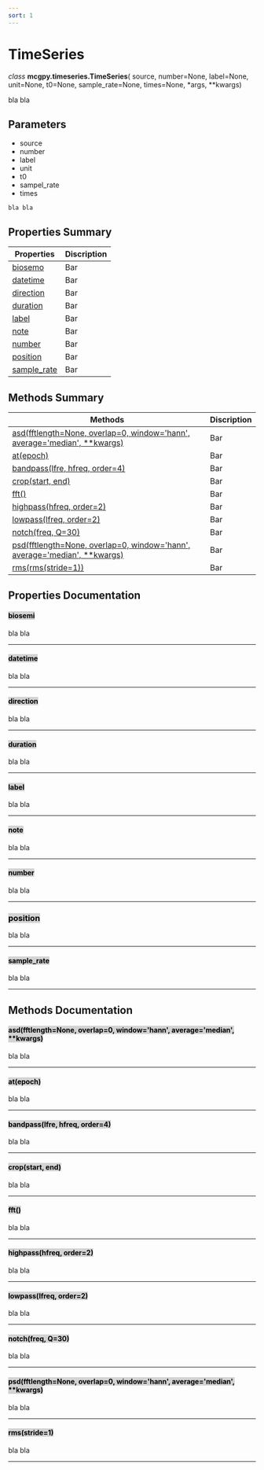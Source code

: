 ```yaml
---
sort: 1
---
```


# TimeSeries

*class* **mcgpy.timeseries.TimeSeries**( source, number=None, label=None, unit=None, t0=None, sample_rate=None, times=None, *args, **kwargs)

bla bla

## Parameters

* source
* number
* label
* unit
* t0
* sampel_rate
* times

```note
bla bla
```

## Properties Summary

| Properties     | Discription |
|----------------|-------------|
| [biosemo](https://pjjung.github.io/mcgpy/Classes/TimeSeries.html#biosemi)      | Bar         |
| [datetime](https://pjjung.github.io/mcgpy/Classes/TimeSeries.html#datetime)    | Bar         |
| [direction](https://pjjung.github.io/mcgpy/Classes/TimeSeries.html#direction)  | Bar         |
| [duration](https://pjjung.github.io/mcgpy/Classes/TimeSeries.html#duration)    | Bar         |
| [label](https://pjjung.github.io/mcgpy/Classes/TimeSeries.html#label)          | Bar         |
| [note](https://pjjung.github.io/mcgpy/Classes/TimeSeries.html#note)            | Bar         |
| [number](https://pjjung.github.io/mcgpy/Classes/TimeSeries.html#number)        | Bar         |
| [position](https://pjjung.github.io/mcgpy/Classes/TimeSeries.html#position)    | Bar         |
| [sample_rate](https://pjjung.github.io/mcgpy/Classes/TimeSeries.html#sample_rate)| Bar         |

## Methods Summary

| Methods        | Discription |
|----------------|-------------|
| [asd(fftlength=None, overlap=0, window='hann', average='median', **kwargs)](https://pjjung.github.io/mcgpy/Classes/TimeSeries.html#asdfftlengthnone-overlap0-windowhann-averagemedian-kwargs)      | Bar         |
| [at(epoch)](https://pjjung.github.io/mcgpy/Classes/TimeSeries.html#atepoch)       | Bar         |
| [bandpass(lfre, hfreq, order=4)](https://pjjung.github.io/mcgpy/Classes/TimeSeries.html#bandpasslfre-hfreq-order4) | Bar         |
| [crop(start, end)](https://pjjung.github.io/mcgpy/Classes/TimeSeries.html#cropstart-end)     | Bar         |
| [fft()](https://pjjung.github.io/mcgpy/Classes/TimeSeries.html#fft)      | Bar         |
| [highpass(hfreq, order=2)](https://pjjung.github.io/mcgpy/Classes/TimeSeries.html#highpasshfreq-order2) | Bar         |
| [lowpass(lfreq, order=2)](https://pjjung.github.io/mcgpy/Classes/TimeSeries.html#lowpasslfreq-order2)  | Bar         |
| [notch(freq, Q=30)](https://pjjung.github.io/mcgpy/Classes/TimeSeries.html#notchfreq-q30)    | Bar         |
| [psd(fftlength=None, overlap=0, window='hann', average='median', **kwargs)](https://pjjung.github.io/mcgpy/Classes/TimeSeries.html#psdfftlengthnone-overlap0-windowhann-averagemedian-kwargs)      | Bar         |
| [rms(rms(stride=1))](https://pjjung.github.io/mcgpy/Classes/TimeSeries.html#rmsstride1)      | Bar         |


## Properties Documentation

#### <mark style="background-color: lightgray">biosemi</mark> 
bla bla

---
#### <mark style="background-color: lightgray">datetime</mark> 
bla bla

---
#### <mark style="background-color: lightgray">direction</mark> 
bla bla

---
#### <mark style="background-color: lightgray">duration</mark> 
bla bla

---
#### <mark style="background-color: lightgray">label</mark> 
bla bla

---
#### <mark style="background-color: lightgray">note</mark> 
bla bla

---
#### <mark style="background-color: lightgray">number</mark> 
bla bla

---
### <mark style="background-color: lightgray">position</mark> 
bla bla

---
#### <mark style="background-color: lightgray">sample_rate</mark> 
bla bla

---


## Methods Documentation

#### <mark style="background-color: lightgray">asd(fftlength=None, overlap=0, window='hann', average='median', **kwargs)</mark> 
bla bla

---
#### <mark style="background-color: lightgray">at(epoch)</mark> 
bla bla

---
#### <mark style="background-color: lightgray">bandpass(lfre, hfreq, order=4)</mark> 
bla bla

---
#### <mark style="background-color: lightgray">crop(start, end)</mark> 
bla bla

---
#### <mark style="background-color: lightgray">fft()</mark> 
bla bla

---
#### <mark style="background-color: lightgray">highpass(hfreq, order=2)</mark> 
bla bla

---
#### <mark style="background-color: lightgray">lowpass(lfreq, order=2)</mark> 
bla bla

---
#### <mark style="background-color: lightgray">notch(freq, Q=30)</mark> 
bla bla

---
#### <mark style="background-color: lightgray">psd(fftlength=None, overlap=0, window='hann', average='median', **kwargs)</mark> 
bla bla

---

#### <mark style="background-color: lightgray">rms(stride=1)</mark> 
bla bla

---
